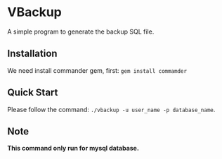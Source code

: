 # VBackup

A simple program to generate the backup SQL file.

## Installation

We need install commander gem, first: `gem install commamder`

## Quick Start

Please follow the command: `./vbackup -u user_name -p database_name`.

## Note

**This command only run for mysql database.**
